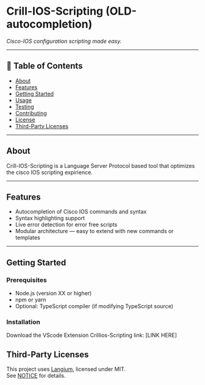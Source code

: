 # Crill-IOS-Scripting (OLD-autocompletion)

_Cisco-IOS configuration scripting made easy._

---

## 📘 Table of Contents

- [About](#about)  
- [Features](#features)  
- [Getting Started](#getting-started)  
- [Usage](#usage)  
- [Testing](#testing)  
- [Contributing](#contributing)  
- [License](#license)
- [Third-Party Licenses](#third-party-licenses)
---

## About

Crill-IOS-Scripting is a Language Server Protocol based tool that optimizes the cisco IOS scripting expirience. 

---

## Features

- Autocompletion of Cisco IOS commands and syntax   
- Syntax highlighting support  
- Live error detection for error free scripts  
- Modular architecture — easy to extend with new commands or templates  

---

## Getting Started

### Prerequisites

- Node.js (version XX or higher)  
- npm or yarn  
- Optional: TypeScript compiler (if modifying TypeScript source)  

### Installation
Download the VScode Extension Crillios-Scripting
link: [LINK HERE]


## Third-Party Licenses
This project uses [Langium](https://github.com/langium/langium), licensed under MIT.  
See [NOTICE](https://github.com/Crill-IOS/Crill-IOS-Scripting/blob/main/NOTICE) for details.
